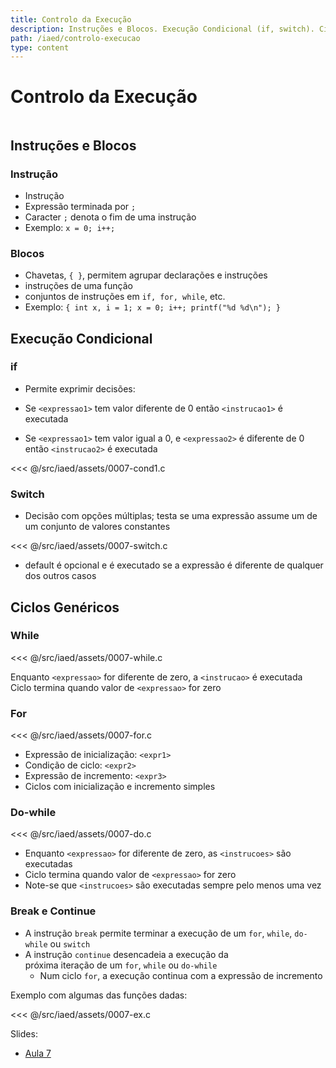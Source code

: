 ```yaml
---
title: Controlo da Execução
description: Instruções e Blocos. Execução Condicional (if, switch). Ciclos Genéricos (while, for, do-while, continue, break).
path: /iaed/controlo-execucao
type: content
---
```


# Controlo da Execução

```toc

```

## Instruções e Blocos

### Instrução

- Instrução
- Expressão terminada por `;`
- Caracter `;` denota o fim de uma instrução
- Exemplo: `x = 0; i++; `

### Blocos

- Chavetas, `{ }`, permitem agrupar declarações e instruções
- instruções de uma função
- conjuntos de instruções em `if, for, while`, etc.
- Exemplo:
  `{ int x, i = 1; x = 0; i++; printf("%d %d\n"); }`

## Execução Condicional

### if

- Permite exprimir decisões:

- Se `<expressao1>` tem valor diferente de 0
  então `<instrucao1>` é executada
- Se `<expressao1>` tem valor igual a 0, e `<expressao2>` é diferente de 0
  então `<instrucao2>` é executada

<<< @/src/iaed/assets/0007-cond1.c

### Switch

- Decisão com opções múltiplas; testa se uma expressão
  assume um de um conjunto de valores constantes

<<< @/src/iaed/assets/0007-switch.c

- default é opcional e é executado se a expressão é
  diferente de qualquer dos outros casos

## Ciclos Genéricos

### While

<<< @/src/iaed/assets/0007-while.c

Enquanto `<expressao>` for diferente de zero, a
`<instrucao>` é executada
Ciclo termina quando valor de `<expressao>` for zero

### For

<<< @/src/iaed/assets/0007-for.c

- Expressão de inicialização: `<expr1>`
- Condição de ciclo: `<expr2>`
- Expressão de incremento: `<expr3>`
- Ciclos com inicialização e incremento simples

### Do-while

<<< @/src/iaed/assets/0007-do.c

- Enquanto `<expressao>` for diferente de zero, as
  `<instrucoes>` são executadas
- Ciclo termina quando valor de `<expressao>` for zero
- Note-se que `<instrucoes>` são executadas sempre
  pelo menos uma vez

### Break e Continue

- A instrução `break` permite terminar a execução de um
  `for`, `while`, `do-while` ou `switch`
- A instrução `continue` desencadeia a execução da \
  próxima iteração de um `for`, `while` ou `do-while`
  - Num ciclo `for`, a execução continua com a expressão de
    incremento

Exemplo com algumas das funções dadas:

<<< @/src/iaed/assets/0007-ex.c

Slides:

- [Aula 7](https://drive.google.com/file/d/1Qflt6mId0-75znhCgwscN2v7aLKrStTC/view?usp=sharing)
